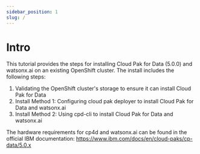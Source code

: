 ```yaml
---
sidebar_position: 1
slug: /
---
```


# Intro

This tutorial provides the steps for installing Cloud Pak for Data (5.0.0) and watsonx.ai on an existing OpenShift cluster. The install includes the following steps:

1. Validating the OpenShift cluster's storage to ensure it can install Cloud Pak for Data
2. Install Method 1: Configuring cloud pak deployer to install Cloud Pak for Data and watsonx.ai
3. Install Method 2: Using cpd-cli to install Cloud Pak for Data and watsonx.ai

The hardware requirements for cp4d and watsonx.ai can be found in the official IBM documentation: <https://www.ibm.com/docs/en/cloud-paks/cp-data/5.0.x>
